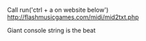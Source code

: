 Call run('ctrl + a on website below')
http://flashmusicgames.com/midi/mid2txt.php

Giant console string is the beat
